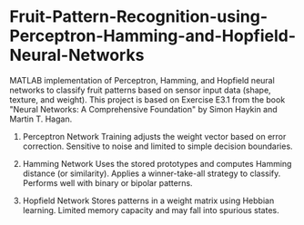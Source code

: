 # Fruit-Pattern-Recognition-using-Perceptron-Hamming-and-Hopfield-Neural-Networks
MATLAB implementation of Perceptron, Hamming, and Hopfield neural networks to classify fruit patterns based on sensor input data (shape, texture, and weight). This project is based on Exercise E3.1 from the book "Neural Networks: A Comprehensive Foundation" by Simon Haykin and Martin T. Hagan.

1. Perceptron Network
Training adjusts the weight vector based on error correction.
Sensitive to noise and limited to simple decision boundaries.

2. Hamming Network
Uses the stored prototypes and computes Hamming distance (or similarity).
Applies a winner-take-all strategy to classify.
Performs well with binary or bipolar patterns.

4. Hopfield Network
Stores patterns in a weight matrix using Hebbian learning.
Limited memory capacity and may fall into spurious states.
